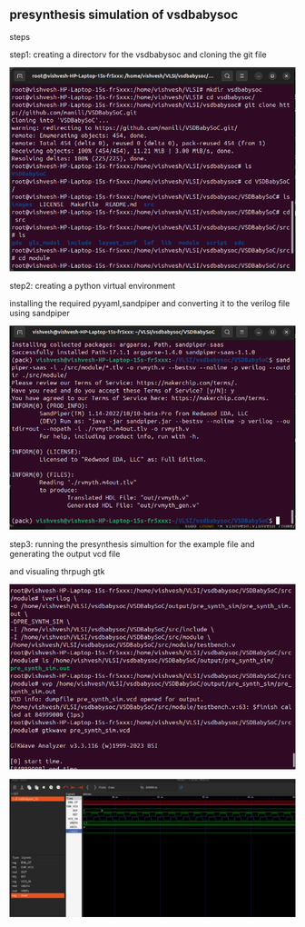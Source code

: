 ## presynthesis simulation of vsdbabysoc

steps

step1: creating a directorv for the vsdbabysoc and cloning the git file

![Simulation Flow Diagram](1.png)

step2: creating a python virtual environment 

installing the required pyyaml,sandpiper and converting it to the verilog file using sandpiper

![Simulation Flow Diagram](2.png)


step3: running the presynthesis simultion for the example file and generating the output vcd file 

and visualing thrpugh gtk

![Simulation Flow Diagram](3.png)

![Simulation Flow Diagram](4.png)